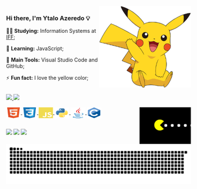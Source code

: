 <img src = "https://raw.githubusercontent.com/YtaloAzeredo/ytaloazeredo/main/img/pikachu.png" width = "250px" align = "right">

### Hi there, I'm Ytalo Azeredo 💡

:man_student: **Studying:** Information Systems at [IFF](https://portal1.iff.edu.br/);

🌱 **Learning:**  JavaScript;

:school_satchel: **Main Tools:** Visual Studio Code and GitHub;

⚡ **Fun fact:** I love the yellow color;

##
 <div>
  <a href="https://linktr.ee/ytaloazeredo">
  <img height="180em" src="https://github-readme-stats.vercel.app/api?username=ytaloazeredo&show_icons=true&theme=merko&include_all_commits=true&count_private=true"/>
  <img height="180em" src="https://github-readme-stats.vercel.app/api/top-langs/?username=ytaloazeredo&layout=compact&langs_count=7&theme=merko"/>
</div>

 <div style="display: inline_block"><br>
  <img align="center" alt="HTML" height="30" width="40" src="https://raw.githubusercontent.com/devicons/devicon/master/icons/html5/html5-original.svg">
  <img align="center" alt="CSS" height="30" width="40" src="https://raw.githubusercontent.com/devicons/devicon/master/icons/css3/css3-original.svg">
  <img align="center" alt="Js" height="30" width="40" src="https://raw.githubusercontent.com/devicons/devicon/master/icons/javascript/javascript-plain.svg"> 
  <img align="center" alt="Python" height="30" width="40" src="https://raw.githubusercontent.com/devicons/devicon/master/icons/python/python-original.svg">
  <img align="center" alt="Java" height="30" width="40" src="https://raw.githubusercontent.com/devicons/devicon/master/icons/java/java-original.svg">
  <img align="center" alt="C" height="30" width="40" src="https://raw.githubusercontent.com/devicons/devicon/master/icons/c/c-original.svg">
  <img align="right" alt="Mander" height="100" width="140" src="https://raw.githubusercontent.com/YtaloAzeredo/ytaloazeredo/main/img/pac.gif">
</div>
  
##
  
 <div> 
  <a href = "mailto:ytaloazeredo@gmail.com"><img src="https://img.shields.io/badge/-Gmail-%23333?style=for-the-badge&logo=gmail&logoColor=white" target="_blank"></a>
  <a href="https://www.linkedin.com/in/ytalo-azeredo/" target="_blank"><img src="https://img.shields.io/badge/-LinkedIn-%230077B5?style=for-the-badge&logo=linkedin&logoColor=white" target="_blank"></a> 
  <a href="https://wa.me/5522998358737?text=Olá%21+Fiquei+interessado+em+seu+perfil." target="_blank"><img src="https://img.shields.io/badge/WhatsApp-25D366?style=for-the-badge&logo=whatsapp&logoColor=white" target="_blank"></a> 
  
  ![Snake animation](https://github.com/ytaloazeredo/ytaloazeredo/blob/output/github-contribution-grid-snake.svg)
  
 </div>
 
  
<!--
**YtaloAzeredo/ytaloazeredo** is a ✨ _special_ ✨ repository because its `README.md` (this file) appears on your GitHub profile.

Here are some ideas to get you started:

- 🔭 I’m currently working on ...
- 🌱 I’m currently learning ...
- 👯 I’m looking to collaborate on ...
- 🤔 I’m looking for help with ...
- 💬 Ask me about ...
- 📫 How to reach me: ...
- 😄 Pronouns: ...
- ⚡ Fun fact: ...
-->
